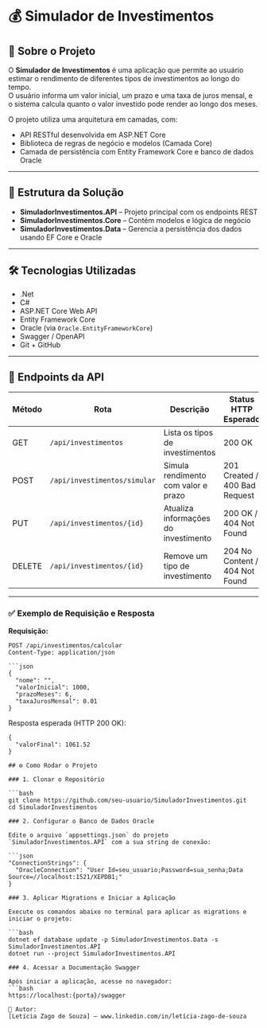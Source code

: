 # 💰 Simulador de Investimentos

## 📌 Sobre o Projeto

O **Simulador de Investimentos** é uma aplicação que permite ao usuário estimar o rendimento de diferentes tipos de investimentos ao longo do tempo.  
O usuário informa um valor inicial, um prazo e uma taxa de juros mensal, e o sistema calcula quanto o valor investido pode render ao longo dos meses.

O projeto utiliza uma arquitetura em camadas, com:

- API RESTful desenvolvida em ASP.NET Core
- Biblioteca de regras de negócio e modelos (Camada Core)
- Camada de persistência com Entity Framework Core e banco de dados Oracle

---

## 🧱 Estrutura da Solução

- **SimuladorInvestimentos.API** – Projeto principal com os endpoints REST
- **SimuladorInvestimentos.Core** – Contém modelos e lógica de negócio
- **SimuladorInvestimentos.Data** – Gerencia a persistência dos dados usando EF Core e Oracle

---

## 🛠️ Tecnologias Utilizadas

- .Net
- C#
- ASP.NET Core Web API
- Entity Framework Core
- Oracle (via `Oracle.EntityFrameworkCore`)
- Swagger / OpenAPI
- Git + GitHub

---

## 🔗 Endpoints da API


| Método | Rota                          | Descrição                                  | Status HTTP Esperado         |
|--------|-------------------------------|--------------------------------------------|-------------------------------|
| GET    | `/api/investimentos`          | Lista os tipos de investimentos            | 200 OK                        |
| POST   | `/api/investimentos/simular`  | Simula rendimento com valor e prazo        | 201 Created / 400 Bad Request |
| PUT    | `/api/investimentos/{id}`     | Atualiza informações do investimento       | 200 OK / 404 Not Found        |
| DELETE | `/api/investimentos/{id}`     | Remove um tipo de investimento             | 204 No Content / 404 Not Found|

---

### ✅ Exemplo de Requisição e Resposta

**Requisição:**

```http
POST /api/investimentos/calcular
Content-Type: application/json

```json
{
  "nome": "",
  "valorInicial": 1000,
  "prazoMeses": 6,
  "taxaJurosMensal": 0.01
}
```

Resposta esperada (HTTP 200 OK):
```http
{
  "valorFinal": 1061.52
}

## ⚙️ Como Rodar o Projeto

### 1. Clonar o Repositório

```bash
git clone https://github.com/seu-usuario/SimuladorInvestimentos.git
cd SimuladorInvestimentos

### 2. Configurar o Banco de Dados Oracle

Edite o arquivo `appsettings.json` do projeto `SimuladorInvestimentos.API` com a sua string de conexão:

```json
"ConnectionStrings": {
  "OracleConnection": "User Id=seu_usuario;Password=sua_senha;Data Source=//localhost:1521/XEPDB1;"
}

### 3. Aplicar Migrations e Iniciar a Aplicação

Execute os comandos abaixo no terminal para aplicar as migrations e iniciar o projeto:

```bash
dotnet ef database update -p SimuladorInvestimentos.Data -s SimuladorInvestimentos.API
dotnet run --project SimuladorInvestimentos.API

### 4. Acessar a Documentação Swagger

Após iniciar a aplicação, acesse no navegador:
```bash
https://localhost:{porta}/swagger

📌 Autor:
[Letícia Zago de Souza] – www.linkedin.com/in/letícia-zago-de-souza
